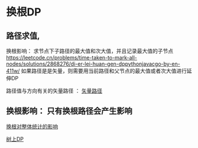 

# 换根DP
## 路径求值,
换根影响：
求节点下子路径的最大值和次大值，并且记录最大值的子节点  https://leetcode.cn/problems/time-taken-to-mark-all-nodes/solutions/2868276/di-er-lei-huan-gen-dppythonjavacgo-by-en-411w/
如果路径是是矢量，则需要用当前路径和父节点的最大值或者次大值进行延伸DP

路径值与方向有关的矢量路径 ： 
[矢量路径](树上换根DP求矢量路径最大值.py)

## 换根影响： 只有换根路径会产生影响
[换根对整体统计的影响](../treedp/reRoot.py)



[树上DP](../../codeforce/dp/树上DP根叶子互相影响)